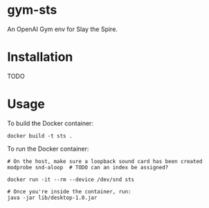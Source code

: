 gym-sts
===

An OpenAI Gym env for Slay the Spire.

# Installation

TODO

# Usage

To build the Docker container:
```
docker build -t sts .
```

To run the Docker container:
```
# On the host, make sure a loopback sound card has been created
modprobe snd-aloop  # TODO can an index be assigned?

docker run -it --rm --device /dev/snd sts

# Once you're inside the container, run:
java -jar lib/desktop-1.0.jar
```
